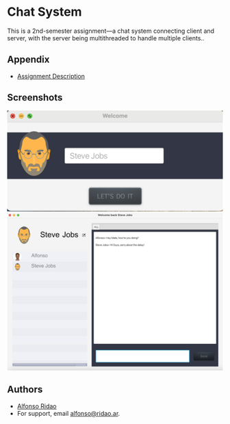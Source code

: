 
# Chat System


This is a 2nd-semester assignment—a chat system connecting client and server, with the server being multithreaded to handle multiple clients..
## Appendix


- [Assignment Description](https://github.com/fonCki/Assignment2-SDJ2/blob/8afd9445d32b3c5ced26b99dc698559b8e90b8fc/extra/SDJ2-Assignment_2.docx)
## Screenshots

![App Screenshot](https://github.com/fonCki/client-server-chat/blob/8afd9445d32b3c5ced26b99dc698559b8e90b8fc/ScreenShots/Screen%20Shot%202022-08-29%20at%201.42.06%20PM.png)
![App Screenshot](https://github.com/fonCki/client-server-chat/blob/8afd9445d32b3c5ced26b99dc698559b8e90b8fc/ScreenShots/Screen%20Shot%202022-08-29%20at%201.45.15%20PM.png)



## Authors

- [Alfonso Ridao](https://alfonso.ridao.ar)
- For support, email alfonso@ridao.ar.

